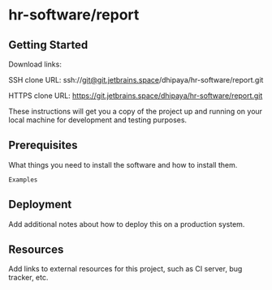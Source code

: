 # hr-software/report



## Getting Started

Download links:

SSH clone URL: ssh://git@git.jetbrains.space/dhipaya/hr-software/report.git

HTTPS clone URL: https://git.jetbrains.space/dhipaya/hr-software/report.git



These instructions will get you a copy of the project up and running on your local machine for development and testing purposes.

## Prerequisites

What things you need to install the software and how to install them.

```
Examples
```

## Deployment

Add additional notes about how to deploy this on a production system.

## Resources

Add links to external resources for this project, such as CI server, bug tracker, etc.
